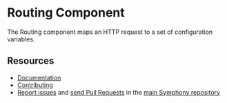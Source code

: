 Routing Component
=================

The Routing component maps an HTTP request to a set of configuration variables.

Resources
---------

  * [Documentation](https://symphony.com/doc/current/components/routing/index.html)
  * [Contributing](https://symphony.com/doc/current/contributing/index.html)
  * [Report issues](https://github.com/symphony/symphony/issues) and
    [send Pull Requests](https://github.com/symphony/symphony/pulls)
    in the [main Symphony repository](https://github.com/symphony/symphony)
